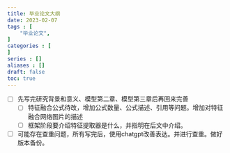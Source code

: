 ```yaml
---
title: 毕业论文大纲
date: 2023-02-07
tags : [
	"毕业论文",
]
categories : [
]
series : []
aliases : []
draft: false
toc: true
---
```



- [ ] 先写完研究背景和意义、模型第二章、模型第三章后再回来完善
	- [ ] 特征融合公式待改，增加公式数量、公式描述、引用等问题。增加对特征融合网络图片的描述
	- [ ] 框架阶段要介绍特征提取器是什么，并指明在后文中介绍。
- [ ] 可能存在查重问题，所有写完后，使用chatgpt改善表达。并进行查重。做好版本备份。
